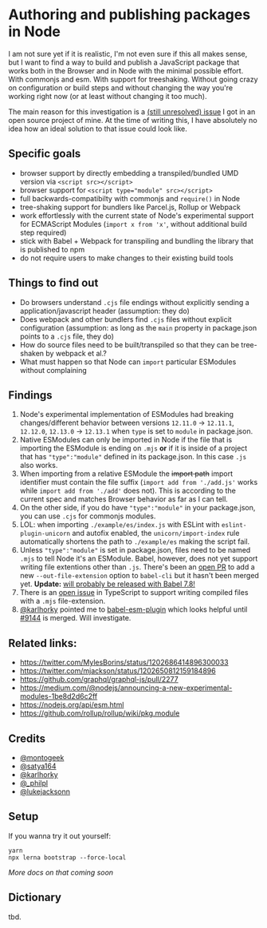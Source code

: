 # Authoring and publishing packages in Node

I am not sure yet if it is realistic, I'm not even sure if this all makes sense, but I want to find a way to build and publish a JavaScript package that works both in the Browser and in Node with the minimal possible effort. With commonjs and esm. With support for treeshaking. Without going crazy on configuration or build steps and without changing the way you're working right now (or at least without changing it too much).

The main reason for this investigation is a [(still unresolved) issue](https://github.com/manuelbieh/geolib/issues/208) I got in an open source project of mine. At the time of writing this, I have absolutely no idea how an ideal solution to that issue could look like.

## Specific goals

- browser support by directly embedding a transpiled/bundled UMD version via `<script src></script>`
- browser support for `<script type="module" src></script>`
- full backwards-compatibilty with commonjs and `require()` in Node
- tree-shaking support for bundlers like Parcel.js, Rollup or Webpack
- work effortlessly with the current state of Node's experimental support for ECMAScript Modules (`import x from 'x'`, without additional build step required)
- stick with Babel + Webpack for transpiling and bundling the library that is published to npm
- do not require users to make changes to their existing build tools

## Things to find out

- Do browsers understand `.cjs` file endings without explicitly sending a application/javascript header (assumption: they do)
- Does webpack and other bundlers find `.cjs` files without explicit configuration (assumption: as long as the `main` property in package.json points to a `.cjs` file, they do)
- How do source files need to be built/transpiled so that they can be tree-shaken by webpack et al.?
- What must happen so that Node can `import` particular ESModules without complaining

## Findings

1. Node's experimental implementation of ESModules had breaking changes/different behavior between versions `12.11.0` → `12.11.1`, `12.12.0`, `12.13.0` → `12.13.1` when `type` is set to `module` in package.json.
1. Native ESModules can only be imported in Node if the file that is importing the ESModule is ending on `.mjs` **or** if it is inside of a project that has `"type":"module"` defined in its package.json. In this case `.js` also works.
1. When importing from a relative ESModule the ~~import path~~ import identifier must contain the file suffix (`import add from './add.js'` works while `import add from './add'` does not). This is according to the current spec and matches Browser behavior as far as I can tell.
1. On the other side, if you do have `"type":"module"` in your package.json, you can use `.cjs` for commonjs modules.
1. LOL: when importing `./example/es/index.js` with ESLint with `eslint-plugin-unicorn` and autofix enabled, the `unicorn/import-index` rule automatically shortens the path to `./example/es` making the script fail.
1. Unless `"type":"module"` is set in package.json, files need to be named `.mjs` to tell Node it's an ESModule. Babel, however, does not yet support writing file extentions other than `.js`. There's been an [open PR](https://github.com/babel/babel/pull/9144#issuecomment-564542788) to add a new `--out-file-extension` option to `babel-cli` but it hasn't been merged yet. **Update:** [will probably be released with Babel 7.8!](https://github.com/babel/babel/pull/9144#issuecomment-564542788)
1. There is an [open issue](https://github.com/microsoft/TypeScript/issues/18442) in TypeScript to support writing compiled files with a `.mjs` file-extension.
1. [@karlhorky](https://twitter.com/karlhorky) pointed me to [babel-esm-plugin](https://github.com/prateekbh/babel-esm-plugin) which looks helpful until [#9144](https://github.com/babel/babel/pull/9144#issuecomment-564542788) is merged. Will investigate.

## Related links:

- https://twitter.com/MylesBorins/status/1202686414896300033
- https://twitter.com/mjackson/status/1202650812159184896
- https://github.com/graphql/graphql-js/pull/2277
- https://medium.com/@nodejs/announcing-a-new-experimental-modules-1be8d2d6c2ff
- https://nodejs.org/api/esm.html
- https://github.com/rollup/rollup/wiki/pkg.module

## Credits

- [@montogeek](https://twitter.com/montogeek)
- [@satya164](https://twitter.com/satya164)
- [@karlhorky](https://twitter.com/karlhorky)
- [@\_philpl](https://twitter.com/_philpl)
- [@lukejacksonn](https://twitter.com/lukejacksonn)

## Setup

If you wanna try it out yourself:

```
yarn
npx lerna bootstrap --force-local
```

_More docs on that coming soon_

## Dictionary

tbd.
